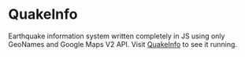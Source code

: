 # QuakeInfo

Earthquake information system written completely in JS using only GeoNames and Google Maps V2 API. Visit [QuakeInfo](vaibhav.bhembre.com/projects/quakeinfo/) to see it running.